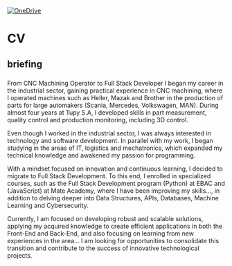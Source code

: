 
[![OneDrive](https://img.shields.io/badge/OneDrive-0078D4.svg?style=for-the-badge&logo=microsoftonedrive&logoColor=white)](https://v0-pagina-responsiva.vercel.app/)



# CV
## briefing

###
From CNC Machining Operator to Full Stack Developer
I began my career in the industrial sector, gaining practical experience in CNC machining, where I operated machines such as Heller, Mazak and Brother in the production of parts for large automakers (Scania, Mercedes, Volkswagen, MAN). During almost four years at Tupy S.A, I developed skills in part measurement, quality control and production monitoring, including 3D control.

Even though I worked in the industrial sector, I was always interested in technology and software development. In parallel with my work, I began studying in the areas of IT, logistics and mechatronics, which expanded my technical knowledge and awakened my passion for programming.

With a mindset focused on innovation and continuous learning, I decided to migrate to Full Stack Development. To this end, I enrolled in specialized courses, such as the Full Stack Development program (Python) at EBAC and (JavaScript) at Mate Academy, where I have been improving my skills..., in addition to delving deeper into Data Structures, APIs, Databases, Machine Learning and Cybersecurity.

Currently, I am focused on developing robust and scalable solutions, applying my acquired knowledge to create efficient applications in both the Front-End and Back-End, and also focusing on learning from new experiences in the area... I am looking for opportunities to consolidate this transition and contribute to the success of innovative technological projects.
